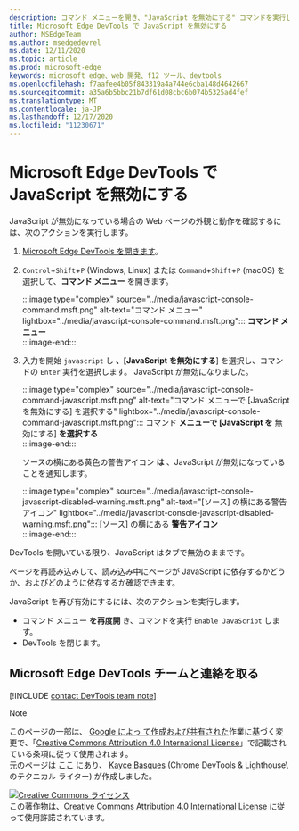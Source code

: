 ```yaml
---
description: コマンド メニューを開き、"JavaScript を無効にする" コマンドを実行します。
title: Microsoft Edge DevTools で JavaScript を無効にする
author: MSEdgeTeam
ms.author: msedgedevrel
ms.date: 12/11/2020
ms.topic: article
ms.prod: microsoft-edge
keywords: microsoft edge、web 開発、f12 ツール、devtools
ms.openlocfilehash: f7aafee4b05f843319a4a744e6cba148d4642667
ms.sourcegitcommit: a35a6b5bbc21b7df61d08cbc6b074b5325ad4fef
ms.translationtype: MT
ms.contentlocale: ja-JP
ms.lasthandoff: 12/17/2020
ms.locfileid: "11230671"
---
```

<!-- Copyright Kayce Basques 

   Licensed under the Apache License, Version 2.0 (the "License");
   you may not use this file except in compliance with the License.
   You may obtain a copy of the License at

       https://www.apache.org/licenses/LICENSE-2.0

   Unless required by applicable law or agreed to in writing, software
   distributed under the License is distributed on an "AS IS" BASIS,
   WITHOUT WARRANTIES OR CONDITIONS OF ANY KIND, either express or implied.
   See the License for the specific language governing permissions and
   limitations under the License.  -->

# Microsoft Edge DevTools で JavaScript を無効にする  

JavaScript が無効になっている場合の Web ページの外観と動作を確認するには、次のアクションを実行します。  

1.  [Microsoft Edge DevTools を開きます][DevToolsOpen]。  
1.  `Control`+`Shift`+`P` \(Windows, Linux\) または `Command`+`Shift`+`P` \(macOS\) を選択して、**コマンド メニュー** を開きます。  
    
    :::image type="complex" source="../media/javascript-console-command.msft.png" alt-text="コマンド メニュー" lightbox="../media/javascript-console-command.msft.png":::
       **コマンド メニュー**  
    :::image-end:::  
    
1.  入力を開始 `javascript` し **、[JavaScript を無効にする**] を選択し、コマンドの `Enter` 実行を選択します。  JavaScript が無効になりました。  
    
    :::image type="complex" source="../media/javascript-console-command-javascript.msft.png" alt-text="コマンド メニューで [JavaScript を無効にする] を選択する" lightbox="../media/javascript-console-command-javascript.msft.png":::
       コマンド **メニューで [JavaScript を** 無効にする] **を選択する**  
    :::image-end:::  
    
    ソースの横にある黄色の警告アイコン **は** 、JavaScript が無効になっていることを通知します。  
    
    :::image type="complex" source="../media/javascript-console-javascript-disabled-warning.msft.png" alt-text="[ソース] の横にある警告アイコン" lightbox="../media/javascript-console-javascript-disabled-warning.msft.png":::
       [ソース] の横にある **警告アイコン**  
    :::image-end:::  
    
DevTools を開いている限り、JavaScript はタブで無効のままです。  

ページを再読み込みして、読み込み中にページが JavaScript に依存するかどうか、およびどのように依存するか確認できます。  

JavaScript を再び有効にするには、次のアクションを実行します。  

*   コマンド メニュー **を再度開** き、コマンドを実行 `Enable JavaScript` します。  
*   DevTools を閉じます。  

## Microsoft Edge DevTools チームと連絡を取る  

[!INCLUDE [contact DevTools team note](../includes/contact-devtools-team-note.md)]  

<!-- links -->  

[DevToolsOpen]: ../open/index.md "Microsoft Edge DevTools を開く | Microsoft Docs"  

> [!NOTE]
> このページの一部は、 [Google によっ て作成および共有された][GoogleSitePolicies]作業に基づく変更で、「[Creative Commons Attribution 4.0 International License][CCA4IL]」で記載されている条項に従って使用されます。  
> 元のページは [ここ](https://developers.google.com/web/tools/chrome-devtools/javascript/disable) にあり、 [Kayce Basques][KayceBasques] \(Chrome DevTools \& Lighthouse\ のテクニカル ライター) が作成しました。  

[![Creative Commons ライセンス][CCby4Image]][CCA4IL]  
この著作物は、[Creative Commons Attribution 4.0 International License][CCA4IL] に従って使用許諾されています。  

[CCA4IL]: https://creativecommons.org/licenses/by/4.0  
[CCby4Image]: https://i.creativecommons.org/l/by/4.0/88x31.png  
[GoogleSitePolicies]: https://developers.google.com/terms/site-policies  
[KayceBasques]: https://developers.google.com/web/resources/contributors/kaycebasques  
